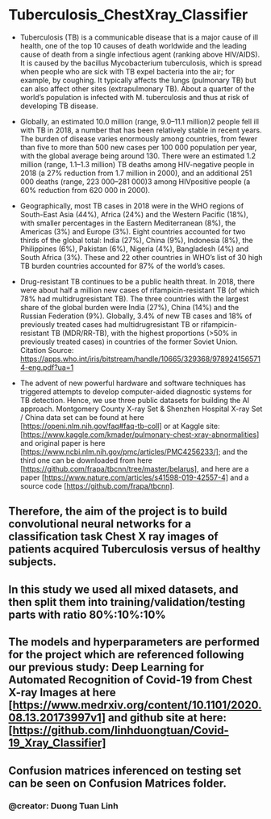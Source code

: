 # Tuberculosis_ChestXray_Classifier

* Tuberculosis (TB) is a communicable disease that is a major cause of ill health, one of the top 10 causes of death worldwide and the leading cause of death from a single infectious agent (ranking above HIV/AIDS). It is caused by the bacillus Mycobacterium tuberculosis, which is spread when people who are sick with TB expel bacteria into the air; for example, by coughing. It typically affects the lungs (pulmonary TB) but can also affect other sites (extrapulmonary TB). About a quarter of the world’s population is infected with M. tuberculosis and thus at risk of developing TB disease.
* Globally, an estimated 10.0 million (range, 9.0–11.1 million)2 people fell ill with TB in 2018, a number that has been relatively stable in recent years. The burden of disease varies enormously among countries, from fewer than five to more than 500 new cases per 100 000 population per year, with the global average being around 130. There were an estimated 1.2 million (range, 1.1–1.3 million) TB deaths among HIV-negative people in 2018 (a 27% reduction from 1.7 million in 2000), and an additional 251 000 deaths (range, 223 000–281 000)3 among HIVpositive people (a 60% reduction from 620 000 in 2000). 
* Geographically, most TB cases in 2018 were in the WHO regions of South-East Asia (44%), Africa (24%) and the Western Pacific (18%), with smaller percentages in the Eastern Mediterranean (8%), the Americas (3%) and Europe (3%). Eight countries accounted for two thirds of the global total: India (27%), China (9%), Indonesia (8%), the Philippines (6%), Pakistan (6%), Nigeria (4%), Bangladesh (4%) and South Africa (3%). These and 22 other countries in WHO’s list of 30 high TB burden countries accounted for 87% of the world’s cases.
* Drug-resistant TB continues to be a public health threat. In 2018, there were about half a million new cases of rifampicin-resistant TB (of which 78% had multidrugresistant TB). The three countries with the largest share of the global burden were India (27%), China (14%) and the Russian Federation (9%). Globally, 3.4% of new TB cases and 18% of previously treated cases had multidrugresistant TB or rifampicin-resistant TB (MDR/RR-TB), with the highest proportions (>50% in previously treated cases) in countries of the former Soviet Union. 
Citation Source: https://apps.who.int/iris/bitstream/handle/10665/329368/9789241565714-eng.pdf?ua=1

* The advent of new powerful hardware and software techniques has triggered attempts to develop computer-aided diagnostic systems for TB detection. Hence, we use three public datasets for building the AI approach. Montgomery County X-ray Set & Shenzhen Hospital X-ray Set / China data set can be found at here [https://openi.nlm.nih.gov/faq#faq-tb-coll] or at Kaggle site: [https://www.kaggle.com/kmader/pulmonary-chest-xray-abnormalities] and original paper is here [https://www.ncbi.nlm.nih.gov/pmc/articles/PMC4256233/]; and the third one can be downloaded from here [https://github.com/frapa/tbcnn/tree/master/belarus], and here are a paper [https://www.nature.com/articles/s41598-019-42557-4] and a source code [https://github.com/frapa/tbcnn].

## Therefore, the aim of the project is to build convolutional neural networks for a classification task Chest X ray images of patients acquired Tuberculosis versus of healthy subjects.

## In this study we used all mixed datasets, and then split them into training/validation/testing parts with ratio 80%:10%:10%

## The models and hyperparameters are performed for the project which are referenced following our previous study: Deep Learning for Automated Recognition of Covid-19 from Chest X-ray Images at here [https://www.medrxiv.org/content/10.1101/2020.08.13.20173997v1] and github site at here: [https://github.com/linhduongtuan/Covid-19_Xray_Classifier]

## Confusion matrices inferenced on testing set can be seen on Confusion Matrices folder.

### @creator: Duong Tuan Linh
